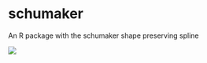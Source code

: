# schumaker
An R package with the schumaker shape preserving spline


[![](http://cranlogs.r-pkg.org/badges/schumaker)](http://cran.rstudio.com/web/packages/schumaker/index.html)
